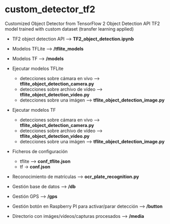 # custom_detector_tf2
Customized Object Detector from TensorFlow 2 Object Detection API
TF2 model trained with custom dataset (transfer learning applied)

- TF2 object detection API --> **TF2_object_detection.ipynb**

- Modelos TFLite --> **/tflite_models**

- Modelos TF --> **/models**
  
- Ejecutar modelos TFLite

  - detecciones sobre cámara en vivo --> **tflite_object_detection_camera.py**
  - detecciones sobre archivo de vídeo --> **tflite_object_detection_video.py**
  - detecciones sobre una imágen --> **tflite_object_detection_image.py**

- Ejecutar modelos TF
  - detecciones sobre cámara en vivo --> **tflite_object_detection_camera.py**
  - detecciones sobre archivo de vídeo --> **tflite_object_detection_video.py**
  - detecciones sobre una imágen --> **tflite_object_detection_image.py**

- Ficheros de configuración
  - tflite --> **conf_tflite.json**
  - tf -> **conf.json**

- Reconocimiento de matrículas --> **ocr_plate_recognition.py**

- Gestión base de datos --> **/db**

- Gestión GPS --> **/gps**

- Gestión botón en Raspberry PI para activar/parar detección --> **/button**
 
- Directorio con imáges/vídeos/capturas procesados --> **/media**
